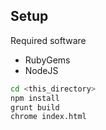 ## Setup

Required software
- RubyGems
- NodeJS

```bash
cd <this_directory>
npm install
grunt build
chrome index.html
```